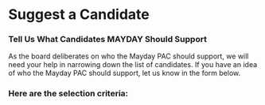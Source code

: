 # Suggest a Candidate

### Tell Us What Candidates MAYDAY Should Support

As the board deliberates on who the Mayday PAC should support, we will need your help in narrowing down the list of candidates.  If you have an idea of who the Mayday PAC should support, let us know in the form below.  

### Here are the selection criteria: